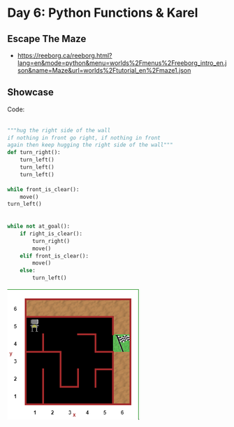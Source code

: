 # Day 6: Python Functions & Karel

## Escape The Maze
- https://reeborg.ca/reeborg.html?lang=en&mode=python&menu=worlds%2Fmenus%2Freeborg_intro_en.json&name=Maze&url=worlds%2Ftutorial_en%2Fmaze1.json
## Showcase

Code:

```python

"""hug the right side of the wall
if nothing in front go right, if nothing in front
again then keep hugging the right side of the wall"""
def turn_right():
    turn_left()
    turn_left()
    turn_left()

while front_is_clear():
    move()
turn_left()
    
    
while not at_goal():
    if right_is_clear():
        turn_right()
        move()
    elif front_is_clear():
        move()
    else:
        turn_left()

```


![maze_algo](maze_algo.gif)
